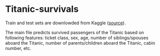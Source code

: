 # Titanic-survivals
Train and test sets are downlowded from Kaggle ([source](https://www.kaggle.com/competitions/titanic/data)).

The main file predicts survived passengers of the Titanic based on following features: ticket class, sex, age, number of siblings/spouses aboard the Titanic, number of parents/children aboard the Titanic, cabin number, etc.
